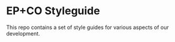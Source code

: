 # EP+CO Styleguide

This repo contains a set of style guides for various aspects of our development.